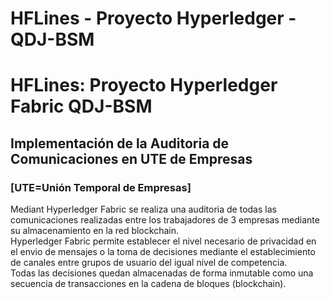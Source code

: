# HFLines - Proyecto Hyperledger - QDJ-BSM

# HFLines: Proyecto Hyperledger Fabric QDJ-BSM
## Implementación de la Auditoria de Comunicaciones en UTE de Empresas
### [UTE=Unión Temporal de Empresas]

Mediant Hyperledger Fabric se realiza una auditoria de todas las comunicaciones realizadas entre los
trabajadores de 3 empresas mediante su almacenamiento en la red blockchain. <br>
Hyperledger Fabric permite establecer el nivel necesario de privacidad en el envio de mensajes o la toma
de decisiones mediante el establecimiento de canales entre grupos de usuario del igual nivel de competencia.<br>
Todas las decisiones quedan almacenadas de forma inmutable como una secuencia de transacciones en la cadena 
de bloques (blockchain).
